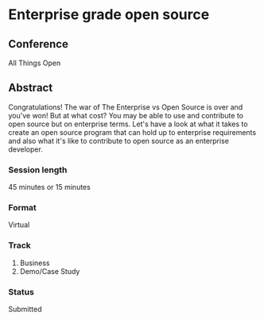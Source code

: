 # Enterprise grade open source

## Conference
All Things Open

## Abstract
Congratulations! The war of The Enterprise vs Open Source is over and you've won! But at what cost? You may be able to use and contribute to open source but on enterprise terms. Let's have a look at what it takes to create an open source program that can hold up to enterprise requirements and also what it's like to contribute to open source as an enterprise developer.

### Session length
45 minutes or 15 minutes

### Format
Virtual

### Track
1. Business
1. Demo/Case Study

### Status
Submitted
